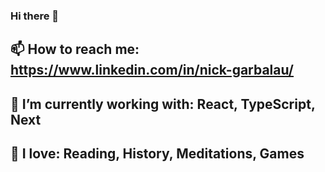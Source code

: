 ### Hi there 👋

## 📫 How to reach me: https://www.linkedin.com/in/nick-garbalau/
## 🔭 I’m currently working with: React, TypeScript, Next
## 🌱 I love: Reading, History, Meditations, Games

<!--
**garbalau-github/garbalau-github** is a ✨ _special_ ✨ repository because its `README.md` (this file) appears on your GitHub profile.

Here are some ideas to get you started:

- 🔭 I’m currently working on ...
- 🌱 I’m currently learning ...
- 👯 I’m looking to collaborate on ...
- 🤔 I’m looking for help with ...
- 💬 Ask me about ...
- 📫 How to reach me: ...
- 😄 Pronouns: ...
- ⚡ Fun fact: ...
-->
